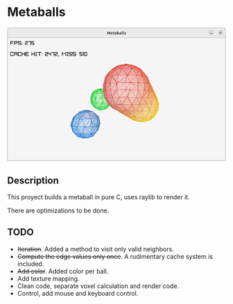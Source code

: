 # Metaballs
![Thumbnail](./thumbnail.png)

## Description

This proyect builds a metaball in pure C, uses raylib to render it.

There are optimizations to be done.

## TODO

 - ~~Iteration~~. Added a method to visit only valid neighbors.
 - ~~Compute the edge values only once~~. A rudimentary cache system is included.
 - ~~Add color~~. Added color per ball.
 - Add texture mapping.
 - Clean code, separate voxel calculation and render code.
 - Control, add mouse and keyboard control.
